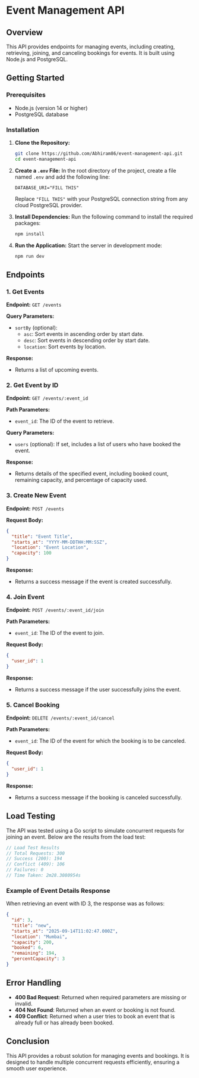 # Event Management API

## Overview

This API provides endpoints for managing events, including creating, retrieving, joining, and canceling bookings for events. It is built using Node.js and PostgreSQL.

## Getting Started

### Prerequisites

- Node.js (version 14 or higher)
- PostgreSQL database

### Installation

1. **Clone the Repository:**

   ```bash
   git clone https://github.com/Abhiram86/event-management-api.git
   cd event-management-api
   ```

2. **Create a `.env` File:**
   In the root directory of the project, create a file named `.env` and add the following line:

   ```plaintext
   DATABASE_URI="FILL THIS"
   ```

   Replace `"FILL THIS"` with your PostgreSQL connection string from any cloud PostgreSQL provider.

3. **Install Dependencies:**
   Run the following command to install the required packages:

   ```bash
   npm install
   ```

4. **Run the Application:**
   Start the server in development mode:
   ```bash
   npm run dev
   ```

## Endpoints

### 1. Get Events

**Endpoint:** `GET /events`

**Query Parameters:**

- `sortBy` (optional):
  - `asc`: Sort events in ascending order by start date.
  - `desc`: Sort events in descending order by start date.
  - `location`: Sort events by location.

**Response:**

- Returns a list of upcoming events.

### 2. Get Event by ID

**Endpoint:** `GET /events/:event_id`

**Path Parameters:**

- `event_id`: The ID of the event to retrieve.

**Query Parameters:**

- `users` (optional): If set, includes a list of users who have booked the event.

**Response:**

- Returns details of the specified event, including booked count, remaining capacity, and percentage of capacity used.

### 3. Create New Event

**Endpoint:** `POST /events`

**Request Body:**

```json
{
  "title": "Event Title",
  "starts_at": "YYYY-MM-DDTHH:MM:SSZ",
  "location": "Event Location",
  "capacity": 100
}
```

**Response:**

- Returns a success message if the event is created successfully.

### 4. Join Event

**Endpoint:** `POST /events/:event_id/join`

**Path Parameters:**

- `event_id`: The ID of the event to join.

**Request Body:**

```json
{
  "user_id": 1
}
```

**Response:**

- Returns a success message if the user successfully joins the event.

### 5. Cancel Booking

**Endpoint:** `DELETE /events/:event_id/cancel`

**Path Parameters:**

- `event_id`: The ID of the event for which the booking is to be canceled.

**Request Body:**

```json
{
  "user_id": 1
}
```

**Response:**

- Returns a success message if the booking is canceled successfully.

## Load Testing

The API was tested using a Go script to simulate concurrent requests for joining an event. Below are the results from the load test:

```go
// Load Test Results
// Total Requests: 300
// Success (200): 194
// Conflict (409): 106
// Failures: 0
// Time Taken: 2m28.3080954s
```

### Example of Event Details Response

When retrieving an event with ID 3, the response was as follows:

```json
{
  "id": 3,
  "title": "new",
  "starts_at": "2025-09-14T11:02:47.000Z",
  "location": "Mumbai",
  "capacity": 200,
  "booked": 6,
  "remaining": 194,
  "percentCapacity": 3
}
```

## Error Handling

- **400 Bad Request**: Returned when required parameters are missing or invalid.
- **404 Not Found**: Returned when an event or booking is not found.
- **409 Conflict**: Returned when a user tries to book an event that is already full or has already been booked.

## Conclusion

This API provides a robust solution for managing events and bookings. It is designed to handle multiple concurrent requests efficiently, ensuring a smooth user experience.

